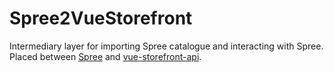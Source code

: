 # Spree2VueStorefront

Intermediary layer for importing Spree catalogue and interacting with Spree. Placed between [Spree](http://spreecommerce.org) and [vue-storefront-api](https://github.com/DivanteLtd/vue-storefront-api).